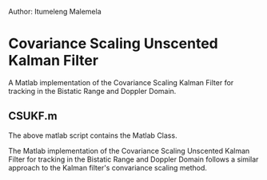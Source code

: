 Author: Itumeleng Malemela

# Covariance Scaling Unscented Kalman Filter

A Matlab implementation of the Covariance Scaling Kalman Filter for tracking in the Bistatic Range and  Doppler Domain.

## CSUKF.m

The above matlab script contains the Matlab Class.

The Matlab implementation of the Covariance Scaling Unscented Kalman Filter for tracking in 
the Bistatic Range and  Doppler Domain follows a similar approach to the Kalman filter's convariance scaling method.
